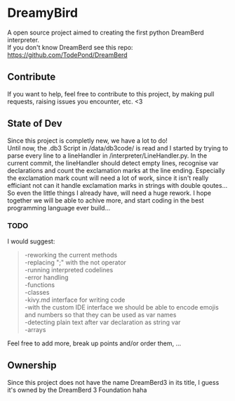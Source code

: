 # DreamyBird
A open source project aimed to creating the first python DreamBerd interpreter.  
If you don't know DreamBerd see this repo: https://github.com/TodePond/DreamBerd  

## Contribute
If you want to help, feel free to contribute to this project, by making pull requests, raising issues you encounter, etc. <3  

## State of Dev
Since this project is completly new, we have a lot to do!  
Until now, the .db3 Script in /data/db3code/ is read and I started by trying to parse every line to a lineHandler in /interpreter/LineHandler.py. In the current commit, the lineHandler should detect empty lines, recognise var declarations and count the exclamation marks at the line ending. Especially the exclamation mark count will need a lot of work, since it isn't really efficiant not can it handle exclamation marks in strings with double qoutes...  
So even the little things I already have, will need a huge rework. I hope together we will be able to achive more, and start coding in the best programming language ever build...  

### TODO

I would suggest:  

>-reworking the current methods  
>-replacing ";" with the not operator  
>-running interpreted codelines  
>-error handling  
>-functions  
>-classes  
>-kivy.md interface for writing code  
>-with the custom IDE interface we should be able to encode emojis and numbers so that they can be used as var names  
>-detecting plain text after var declaration as string var  
>-arrays

Feel free to add more, break up points and/or order them, ...  


## Ownership
Since this project does not have the name DreamBerd3 in its title, I guess it's owned by the DreamBerd 3 Foundation haha
